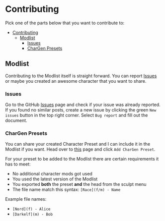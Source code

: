 # Contributing

Pick one of the parts below that you want to contribute to:

- [Contributing](#contributing)
  - [Modlist](#modlist)
    - [Issues](#issues)
    - [CharGen Presets](#chargen-presets)

## Modlist

Contributing to the Modlist itself is straight forward. You can report [Issues](#issues) or maybe you created an awesome character that you want to share.

### Issues

Go to the GitHub [Issues](https://github.com/Althro/Tinvaak2/issues) page and check if your issue was already reported. If you found no similar posts, create a new issue by clicking the green `New issues` button in the top right corner. Select `Bug report` and fill out the document.

### CharGen Presets

You can share your created Character Preset and I can include it in the Modlist if you want. Head over to [this](https://github.com/Althro/Tinvaak2/issues) page and click `Add CharGen Preset`.

For your preset to be added to the Modlist there are certain requirements it has to meet:

- No additional character mods got used
- You used the latest version of the Modlist
- You exported **both** the preset **and** the head from the sculpt menu
- The file name match this syntax: `[Race](f/m) - Name`

Example file names:

- `[Nord](f) - Alice`
- `[Darkelf](m) - Bob`
